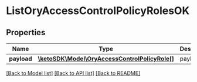 # ListOryAccessControlPolicyRolesOK

## Properties
Name | Type | Description | Notes
------------ | ------------- | ------------- | -------------
**payload** | [**\ketoSDK\Model\OryAccessControlPolicyRole[]**](OryAccessControlPolicyRole.md) | payload | [optional] 

[[Back to Model list]](../README.md#documentation-for-models) [[Back to API list]](../README.md#documentation-for-api-endpoints) [[Back to README]](../README.md)


